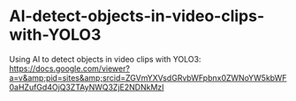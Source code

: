 # AI-detect-objects-in-video-clips-with-YOLO3
Using AI to detect objects in video clips with YOLO3: https://docs.google.com/viewer?a=v&amp;pid=sites&amp;srcid=ZGVmYXVsdGRvbWFpbnx0ZWNoYW5kbWF0aHZufGd4OjQ3ZTAyNWQ3ZjE2NDNkMzI
